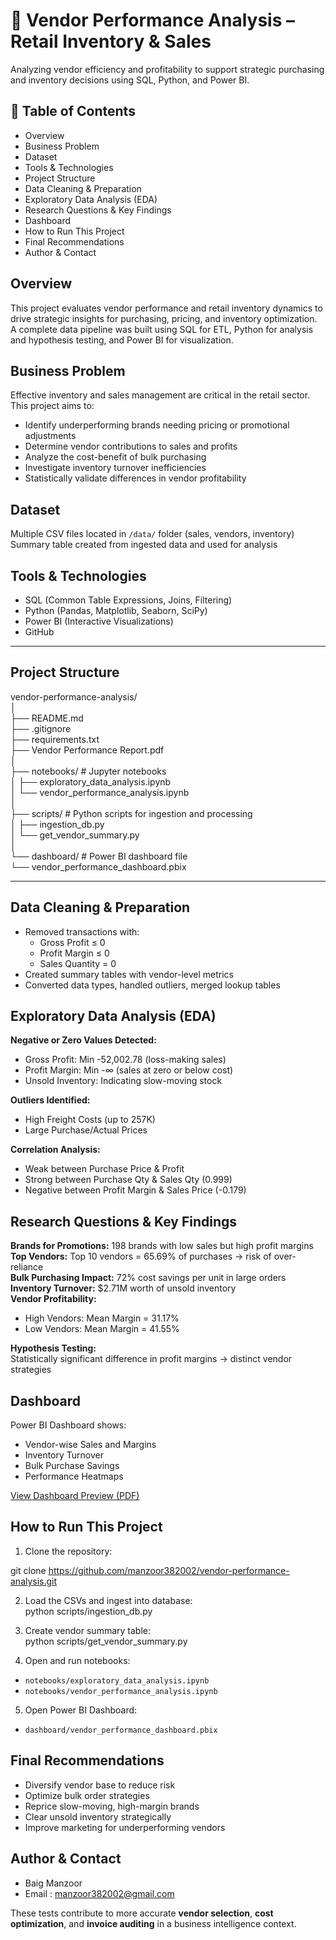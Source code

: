 # 🧾 Vendor Performance Analysis – Retail Inventory & Sales

Analyzing vendor efficiency and profitability to support strategic purchasing and inventory decisions using SQL, Python, and Power BI.

## 📌 Table of Contents
- Overview  
- Business Problem  
- Dataset  
- Tools & Technologies  
- Project Structure  
- Data Cleaning & Preparation  
- Exploratory Data Analysis (EDA)  
- Research Questions & Key Findings  
- Dashboard  
- How to Run This Project  
- Final Recommendations  
- Author & Contact  

## Overview  
This project evaluates vendor performance and retail inventory dynamics to drive strategic insights for purchasing, pricing, and inventory optimization. A complete data pipeline was built using SQL for ETL, Python for analysis and hypothesis testing, and Power BI for visualization.  

## Business Problem  
Effective inventory and sales management are critical in the retail sector. This project aims to:  
- Identify underperforming brands needing pricing or promotional adjustments  
- Determine vendor contributions to sales and profits  
- Analyze the cost-benefit of bulk purchasing  
- Investigate inventory turnover inefficiencies  
- Statistically validate differences in vendor profitability  

## Dataset  
Multiple CSV files located in `/data/` folder (sales, vendors, inventory)  
Summary table created from ingested data and used for analysis  

## Tools & Technologies  
- SQL (Common Table Expressions, Joins, Filtering)  
- Python (Pandas, Matplotlib, Seaborn, SciPy)  
- Power BI (Interactive Visualizations)  
- GitHub
---

## Project Structure

vendor-performance-analysis/  
│  
├── README.md  
├── .gitignore  
├── requirements.txt  
├── Vendor Performance Report.pdf  
│  
├── notebooks/                  # Jupyter notebooks  
│   ├── exploratory_data_analysis.ipynb  
│   └── vendor_performance_analysis.ipynb  
│  
├── scripts/                    # Python scripts for ingestion and processing  
│   ├── ingestion_db.py  
│   └── get_vendor_summary.py  
│  
└── dashboard/                  # Power BI dashboard file  
    └── vendor_performance_dashboard.pbix  

---

## Data Cleaning & Preparation  
- Removed transactions with:  
  - Gross Profit ≤ 0  
  - Profit Margin ≤ 0  
  - Sales Quantity = 0  
- Created summary tables with vendor-level metrics  
- Converted data types, handled outliers, merged lookup tables  

## Exploratory Data Analysis (EDA)  

**Negative or Zero Values Detected:**  
- Gross Profit: Min -52,002.78 (loss-making sales)  
- Profit Margin: Min -∞ (sales at zero or below cost)  
- Unsold Inventory: Indicating slow-moving stock  

**Outliers Identified:**  
- High Freight Costs (up to 257K)  
- Large Purchase/Actual Prices  

**Correlation Analysis:**  
- Weak between Purchase Price & Profit  
- Strong between Purchase Qty & Sales Qty (0.999)  
- Negative between Profit Margin & Sales Price (-0.179)  

## Research Questions & Key Findings  
**Brands for Promotions:** 198 brands with low sales but high profit margins  
**Top Vendors:** Top 10 vendors = 65.69% of purchases → risk of over-reliance  
**Bulk Purchasing Impact:** 72% cost savings per unit in large orders  
**Inventory Turnover:** $2.71M worth of unsold inventory  
**Vendor Profitability:**  
- High Vendors: Mean Margin = 31.17%  
- Low Vendors: Mean Margin = 41.55%  

**Hypothesis Testing:**  
Statistically significant difference in profit margins → distinct vendor strategies  

## Dashboard  
Power BI Dashboard shows:  
- Vendor-wise Sales and Margins  
- Inventory Turnover  
- Bulk Purchase Savings  
- Performance Heatmaps  

 [View Dashboard Preview (PDF)](vendor_performance.pdf) 

## How to Run This Project  
1. Clone the repository:  

git clone https://github.com/manzoor382002/vendor-performance-analysis.git

2. Load the CSVs and ingest into database:  
python scripts/ingestion_db.py


3. Create vendor summary table:  
python scripts/get_vendor_summary.py


4. Open and run notebooks:  
- `notebooks/exploratory_data_analysis.ipynb`  
- `notebooks/vendor_performance_analysis.ipynb`  

5. Open Power BI Dashboard:  
- `dashboard/vendor_performance_dashboard.pbix`  

## Final Recommendations  
- Diversify vendor base to reduce risk  
- Optimize bulk order strategies  
- Reprice slow-moving, high-margin brands  
- Clear unsold inventory strategically  
- Improve marketing for underperforming vendors  

## Author & Contact  
- Baig Manzoor
- Email : manzoor382002@gmail.com




These tests contribute to more accurate **vendor selection**, **cost optimization**, and **invoice auditing** in a business intelligence context.




